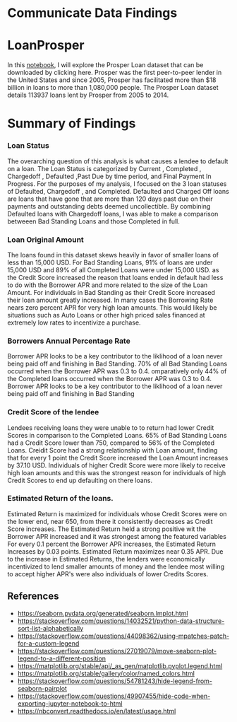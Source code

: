 
# Communicate Data Findings 

# LoanProsper
In this <a href='https://github.com/TyDataSci/LoanProsper/blob/master/visualization.ipynb'> notebook</a>, I will explore the Prosper Loan dataset that can be downloaded by clicking here. Prosper was the first peer-to-peer lender in the United States and since 2005, Prosper has facilitated more than $18 billion in loans to more than 1,080,000 people. The Prosper Loan dataset details 113937 loans lent by Prosper from 2005 to 2014.

# Summary of Findings
### Loan Status 
The overarching question of this analysis is what causes a lendee to default on a loan. 
The Loan Status is categorized by Current , Completed , Chargedoff , Defaulted ,Past Due by time period, and Final Payment In Progress. For the purposes of my analysis, I focused on the 3 loan statuses of Defaulted, Chargedoff , and Completed. 
Defaulted and Charged Off loans are loans that have gone that are more than 120 days past due on their payments and outstanding debts deemed uncollectible. By combining Defaulted loans with Chargedoff loans, I was able to make a comparison betweeen Bad Standing Loans and those Completed in full. 

### Loan Original Amount
The loans found in this dataset skews heavily in favor of smaller loans of less than 15,000 USD. For Bad Standing Loans, 91% of loans are under 15,000 USD and 89% of all Completed Loans were under 15,000 USD.
 as the Credit Score increased the reason that loans ended in default had less to do with the Borrower APR and more related to the size of the Loan Amount. For individuals in Bad Standing as their Credit Score increased their loan amount greatly increased.
 In many cases the Borrowing Rate nears zero percent APR for very high loan amounts. This would likely be situations such as Auto Loans or other high priced sales financed at extremely low rates to incentivize a purchase.
### Borrowers Annual Percentage Rate
Borrower APR looks to be a key contributor to the liklihood of a loan never being paid off and finishing in Bad Standing. 70% of all Bad Standing Loans occurred when the Borrower APR was 0.3 to 0.4.
omparatively only 44% of the Completed loans occurred when the Borrower APR was 0.3 to 0.4. Borrower APR looks to be a key contributor to the liklihood of a loan never being paid off and finishing in Bad Standing
### Credit Score of the lendee
Lendees receiving loans they were unable to to return had lower Credit Scores in comparison to the Completed Loans. 65% of Bad Standing Loans had a Credit Score lower than 750, compared to 56% of the Completed Loans.
Creidit Score had a strong relationship with Loan amount, finding that for every 1 point the Credit Score increased the Loan Amount increases by 37.10 USD.
Individuals of higher Credit Score were more likely to receive high loan amounts and this was the strongest reason for individuals of high Credit Scores to end up defaulting on there loans.

### Estimated Return of the loans.
Estimated Return is maximized for individuals whose Credit Scores were on the lower end, near 650, from there it consistently decreases as Credit Score increases.
The Estimated Return held a strong positive wit the Borrower APR increased and it was strongest among the featured variables For every 0.1 percent the Borrower APR increases, the Estimated Return Increases by 0.03 points.
Estimated Return maximizes near 0.35 APR. Due to the increase in Estimated Returns, the lenders were economically incentivized to lend smaller amounts of money and the lendee most willing to accept higher APR's were also individuals of lower Credits Scores.

## References
- https://seaborn.pydata.org/generated/seaborn.lmplot.html
- https://stackoverflow.com/questions/14032521/python-data-structure-sort-list-alphabetically
- https://stackoverflow.com/questions/44098362/using-mpatches-patch-for-a-custom-legend
- https://stackoverflow.com/questions/27019079/move-seaborn-plot-legend-to-a-different-position
- https://matplotlib.org/stable/api/_as_gen/matplotlib.pyplot.legend.html
- https://matplotlib.org/stable/gallery/color/named_colors.html
- https://stackoverflow.com/questions/54781243/hide-legend-from-seaborn-pairplot
- https://stackoverflow.com/questions/49907455/hide-code-when-exporting-jupyter-notebook-to-html
- https://nbconvert.readthedocs.io/en/latest/usage.html
